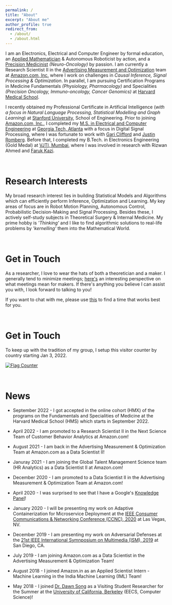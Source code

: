 ```yaml
---
permalink: /
title: "About"
excerpt: "About me"
author_profile: true
redirect_from: 
  - /about/
  - /about.html
---
```


I am an Electronics, Electrical and Computer Engineer by formal education, an [Applied Mathematician](https://en.wikipedia.org/wiki/Applied_mathematics#:~:text=Applied%20mathematics%20is%20the%20application,mathematical%20science%20and%20specialized%20knowledge.) & Autonomous Roboticist by action, and a [Precision Medicinist](https://en.wikipedia.org/wiki/Precision_medicine) _(Neuro-Oncology)_ by passion. I am currently a Research Scientist II in the [Advertising Measurement and Optimization](https://www.amazon.jobs/en/internal/search?base_query=avelloc) team at [Amazon.com, Inc.](https://www.amazon.jobs/en/principles) where I work on challenges in _Causal Inference, Signal Processing & Optimization_. In parallel, I am pursuing Certification Programs in Medicine Fundamentals _(Physiology, Pharmacology)_ and Specialities _(Precision Oncology, Immuno-oncology, Cancer Genomics)_ at [Harvard Medical School](https://hms.harvard.edu/).

I recently obtained my Professional Certificate in Artificial Intelligence (_with a focus in Natural Language Processing, Statistical Modelling and Graph Learning_) at [Stanford University](https://www.stanford.edu), School of Engineering. Prior to joining [Amazon.com, Inc.](https://www.amazon.jobs/en/principles), I completed my [M.S. in Electrical and Computer Engineering](https://github.com/nishkeni/nishkeni.github.io/blob/master/images/MS_ECE_DegreeCertificate_NishantKeni.pdf) at [Georgia Tech, Atlanta](https://www.gatech.edu/) with a focus in Digital Signal Processing, where I was fortunate to work with [Gari Clifford](http://gdclifford.info/people/gari) and [Justin Romberg](https://jrom.ece.gatech.edu). Before that, I completed my B.Tech. in Electronics Engineering (Gold Medal) at [VJTI, Mumbai](https://www.vjti.ac.in/), where I was involved in research with Rizwan Ahmed and [Faruk Kazi](https://www.vjti.ac.in/images/coe-cnds/project/resume/kazi_sir.pdf).

<br>

Research Interests
======

My broad research interest lies in building Statistical Models and Algorithms which can efficiently perform Inference, Optimization and Learning. My key areas of focus are in Robot Motion Planning, Autonomous Control, Probabilistic Decision-Making and Signal Processing. Besides these, I actively self-study subjects in Theoretical Surgery & Internal Medicine. My prime hobby is _'Thinking'_ and I like to find algorithmic solutions to real-life problems by _'kernelling'_ them into the Mathematical World.

<br>

Get in Touch
======

As a researcher, I love to wear the hats of both a theoretician and a maker. I generally tend to minimize meetings; [here's](http://www.paulgraham.com/makersschedule.html) an interesting perspective on what meetings mean for makers. If there's anything you believe I can assist you with, I look forward to talking to you! 

If you want to chat with me, please use [this](https://calendly.com/nishant-keni) to find a time that works best for you.

<br>

Get in Touch
======

To keep up with the tradition of my group, I setup this visitor counter by country starting Jan 3, 2022.

<a href="https://info.flagcounter.com/8r6o"><img src="https://s01.flagcounter.com/countxl/8r6o/bg_FFFFFF/txt_000000/border_CCCCCC/columns_4/maxflags_20/viewers_0/labels_0/pageviews_0/flags_0/percent_0/" alt="Flag Counter" border="0"></a>

<br>

News
======

* September 2022 - I got accepted in the online cohort (HMX) of the programs on the Fundamentals and Specialities of Medicine at the Harvard Medical School (HMS) which starts in September 2022. 

* April 2022 - I am promoted to a Research Scientist II in the Next Science Team of Customer Behavior Analytics at Amazon.com!

* August 2021 - I am back in the Advertising Measurement & Optimization Team at Amazon.com as a Data Scientist II!

* Januray 2021 - I am joining the Global Talent Management Science team (HR Analytics) as a Data Scientist II at Amazon.com!

* December 2020 - I am promoted to a Data Scientist II in the Advertising Measurement & Optimization Team at Amazon.com!

* April 2020 - I was surprised to see that I have a Google's [Knowledge Panel](https://g.co/kgs/ACAh7S)!

* January 2020 - I will be presenting my work on Adaptive Containerization for Microservice Deployment at the [IEEE Consumer Communications & Networking Conference (CCNC), 2020](https://ccnc2020.ieee-ccnc.org/) at Las Vegas, NV.

* December 2019 - I am presenting my work on Adversarial Defenses at the [21st IEEE International Symnposium on Multimedia (ISM), 2019](https://www.ieee-ism.org/) at San Diego, CA.

* July 2019 - I am joining Amazon.com as a Data Scientist in the Advertising Measurement & Optimization Team!

* August 2018 - I joined Amazon.in as an Applied Scientist Intern - Machine Learning in the India Machine Learning (IML) Team!

* May 2018 - I joined [Dr. Dawn Song](https://people.eecs.berkeley.edu/~dawnsong/) as a Visiting Student Researcher for the Summer at the [University of California, Berkeley](https://engineering.berkeley.edu/) (EECS, Computer Science)!
